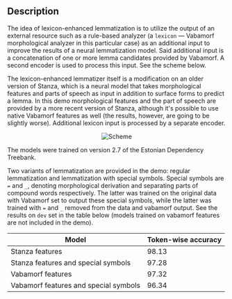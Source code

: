 ## Description

The idea of lexicon-enhanced lemmatization is to utilize the output of an external resource such as
a rule-based analyzer (a `lexicon` — Vabamorf morphological analyzer in this particular case) as an additional input to
improve the results of a neural lemmatization model. Said additional input is a concatenation of one or more
lemma candidates provided by Vabamorf. A second encoder is used to process this input. See the scheme below.

The lexicon-enhanced lemmatizer itself is a modification on an older version of Stanza, which is a neural model that takes
morphological features and parts of speech as input in addition to surface forms to predict a lemma. In this demo 
morphological features and the part of speech are provided by a more recent version of Stanza, although it's possible
to use native Vabamorf features as well (the results, however, are going to be slightly worse). Additional lexicon
input is processed by a separate encoder.

<p align="center">
    <img alt="Scheme" src="https://raw.githubusercontent.com/slowwavesleep/lexicon-enhanced-lemmatization/master/img/StanfordNLP_Lemmatizer-Overall_Modified.jpg" >
</p>

The models were trained on version 2.7 of the Estonian Dependency Treebank.

Two variants of lemmatization are provided in the demo: regular lemmatization and lemmatization with
special symbols. Special symbols are `=` and `_`, denoting morphological derivation and separating parts of
compound words respectively. The latter was trained on the original data with Vabamorf set to output
these special symbols, while the latter was trained with `=` and `_` removed from the data and
vabamorf output. See the results on `dev` set in the table below (models trained on vabamorf features are
not included in the demo).

| Model                                 | Token-wise accuracy |
|---------------------------------------|---------------------|
| Stanza features                       | 98.13               |
| Stanza features and special symbols   | 97.28               |
| Vabamorf features                     | 97.32               |
| Vabamorf features and special symbols | 96.34               |

